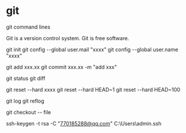 # git
git command lines


Git is a version control system.
Git is free software.

git init
git config --global user.mail "xxxx"
git config --global user.name "xxxx"

git add xxx.xx
git commit xxx.xx -m "add xxx"

git status
git diff

git reset --hard xxxx
git reset --hard HEAD~1
git reset --hard HEAD~100

git log
git reflog

git checkout -- file

ssh-keygen -t rsa -C "770185288@qq.com"
C:\Users\admin\.ssh
